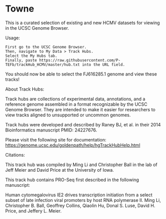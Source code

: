 # Towne
This is a curated selection of existing and new HCMV datasets for viewing in the UCSC Genome Browser.

Usage:

    First go to the UCSC Genome Browser.
    Then, navigate to My Data > Track Hubs.
    Select the My Hubs tab.
    Finally, paste https://raw.githubusercontent.com/P-TEFb/trackHub_HCMV/master/hub.txt into the URL field.

You should now be able to select the FJ616285.1 genome and view these tracks!

About Track Hubs:

Track hubs are collections of experimental data, annotations, and a reference genome assembled in a format recognizable by the UCSC Genome Browser. They are intended to make it easier for researchers to view tracks aligned to unsupported or uncommon genomes.

Track hubs were developed and described by Raney BJ, et al. in their 2014 Bioinformatics manuscript PMID: 24227676.

Please visit the following site for documentation: https://genome.ucsc.edu/goldenpath/help/hgTrackHubHelp.html

Citations:

This track hub was compiled by Ming Li and Christopher Ball in the lab of Jeff Meier and David Price at the University of Iowa.

This track hub contains PRO-Seq first described in the following manuscript:

Human cytomegalovirus IE2 drives transcription initiation from a select subset of late infection viral promoters by host RNA polymerase II. Ming Li, Christopher B. Ball, Geoffrey Collins, Qiaolin Hu, Donal S. Luse, David H. Price, and Jeffery L. Meier.
